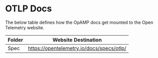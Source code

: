 # OTLP Docs

The below table defines how the OpAMP docs get mounted to the Open Telemetry website.

|Folder|Website Destination|
| --- | --- |
|Spec | https://opentelemetry.io/docs/specs/otlp/|
